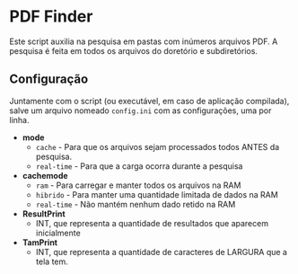 # PDF Finder

Este script auxilia na pesquisa em pastas com inúmeros arquivos PDF. A pesquisa é feita em todos os arquivos do doretório e subdiretórios.

## Configuração

Juntamente com o script (ou executável, em caso de aplicação compilada), salve um arquivo nomeado `config.ini` com as configurações, uma por linha.

- **mode**
    - `cache` - Para que os arquivos sejam processados todos ANTES da pesquisa.
    - `real-time` - Para que a carga ocorra durante a pesquisa
- **cachemode**
    - `ram` - Para carregar e manter todos os arquivos na RAM
    - `hibrido` - Para manter uma quantidade limitada de dados na RAM
    - `real-time` - Não mantém nenhum dado retido na RAM
- **ResultPrint**
    - INT, que representa a quantidade de resultados que aparecem inicialmente
- **TamPrint**
    - INT, que representa a quantidade de caracteres de LARGURA que a tela tem.